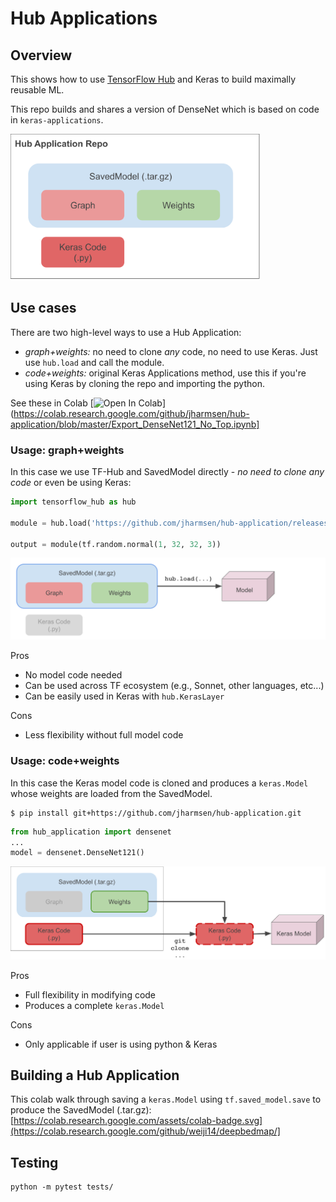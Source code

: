 # Hub Applications
## Overview

This shows how to use [TensorFlow Hub](tensorflow.org/hub) and Keras to build maximally reusable ML.

This repo builds and shares a version of DenseNet which is based on code in `keras-applications`.

<img src="./diagrams/overview.svg" width="400">

## Use cases
There are two high-level ways to use a Hub Application:
  * *graph+weights:* no need to clone _any_ code, no need to use Keras.  Just use `hub.load` and call the module.
  * *code+weights:* original Keras Applications method, use this if you're using Keras by cloning the repo and importing the python.
  
See these in Colab
[![Open In Colab](https://colab.research.google.com/assets/colab-badge.svg)](https://colab.research.google.com/github/jharmsen/hub-application/blob/master/Export_DenseNet121_No_Top.ipynb]

### Usage: graph+weights
In this case we use TF-Hub and SavedModel directly - _no need to clone any code_ or even be using Keras:
```python
import tensorflow_hub as hub

module = hub.load('https://github.com/jharmsen/hub-application/releases/download/v1/densenet121_weights_tf_dim_ordering_tf_kernels_notop.tar.gz')

output = module(tf.random.normal(1, 32, 32, 3))
```

<img src="./diagrams/hub_flow.svg" width="600">

Pros
  * No model code needed
  * Can be used across TF ecosystem (e.g., Sonnet, other languages, etc...)
  * Can be easily used in Keras with `hub.KerasLayer`
  
Cons
  * Less flexibility without full model code


### Usage: code+weights
In this case the Keras model code is cloned and produces a `keras.Model` whose weights are loaded from the SavedModel.

```shell
$ pip install git+https://github.com/jharmsen/hub-application.git
```

```python
from hub_application import densenet
...
model = densenet.DenseNet121()
```

<img src="./diagrams/keras_flow.svg" width="600">

Pros
  * Full flexibility in modifying code
  * Produces a complete `keras.Model`

Cons
  * Only applicable if user is using python & Keras

## Building a Hub Application
This colab walk through saving a `keras.Model` using `tf.saved_model.save` to produce the SavedModel (.tar.gz):
[https://colab.research.google.com/assets/colab-badge.svg](https://colab.research.google.com/github/weiji14/deepbedmap/]

## Testing
```
python -m pytest tests/
```
